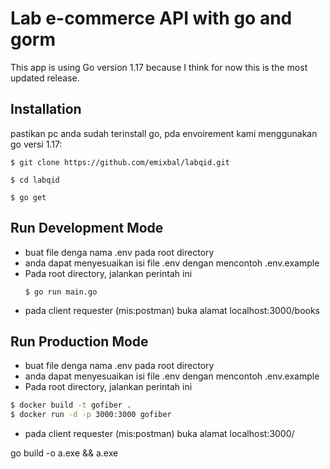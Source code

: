 # Lab e-commerce API with go and gorm 
This app is using Go version 1.17 because I think for now this is the most updated release. 

## Installation

pastikan pc anda sudah terinstall go, pda envoirement kami menggunakan go versi 1.17:

```
$ git clone https://github.com/emixbal/labqid.git

$ cd labqid

$ go get

```

## Run Development Mode

- buat file denga nama .env pada root directory
- anda dapat menyesuaikan isi file .env dengan mencontoh .env.example
- Pada root directory, jalankan perintah ini
    ```
    $ go run main.go
    ```
- pada client requester (mis:postman) buka alamat localhost:3000/books

## Run Production Mode

- buat file denga nama .env pada root directory
- anda dapat menyesuaikan isi file .env dengan mencontoh .env.example
- Pada root directory, jalankan perintah ini
```bash
$ docker build -t gofiber .
$ docker run -d -p 3000:3000 gofiber
```
- pada client requester (mis:postman) buka alamat localhost:3000/<ur route>


go build -o a.exe && a.exe